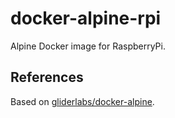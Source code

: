 # docker-alpine-rpi

Alpine Docker image for RaspberryPi.

## References

Based on [gliderlabs/docker-alpine](https://github.com/gliderlabs/docker-alpine).
